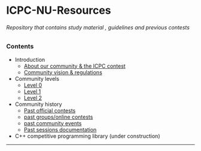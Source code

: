 # ICPC-NU-Resources
###### Repository that contains study material , guidelines and previous contests
### Contents
- Introduction
  - [About our community & the ICPC contest](About)
  - [Community vision & regulations](Vision)
- Community levels
  - [Level 0](lvl0)
  - [Level 1](lvl1)
  - [Level 2](lvl2)
- Community history
  - [Past official contests](past_officials)
  - [past groups/online contests](past_contests)
  - [past community events](past_events)
  - [Past sessions documentation](past_sessions)
- C++ competitive programming library (under construction)
-------------------------------------------------------------------
